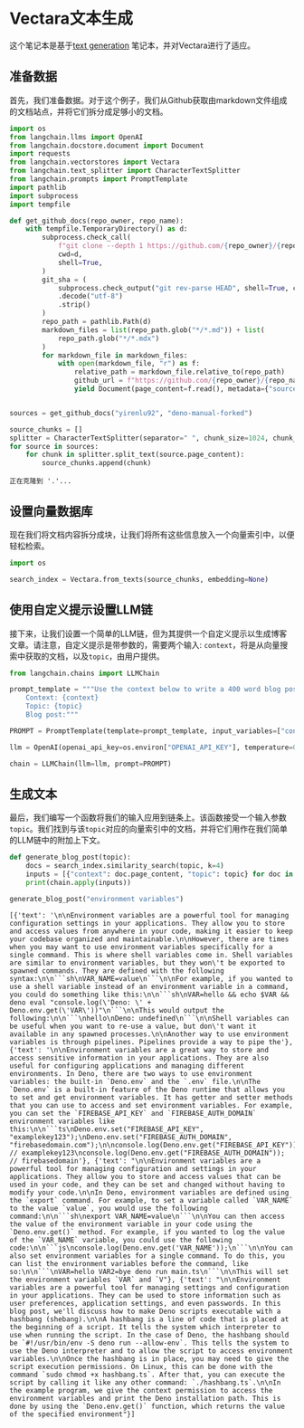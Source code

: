 # Vectara文本生成

这个笔记本是基于[text generation](https://github.com/hwchase17/langchain/blob/master/docs/modules/chains/index_examples/vector_db_text_generation.ipynb) 笔记本，并对Vectara进行了适应。

## 准备数据

首先，我们准备数据。对于这个例子，我们从Github获取由markdown文件组成的文档站点，并将它们拆分成足够小的文档。


```python
import os
from langchain.llms import OpenAI
from langchain.docstore.document import Document
import requests
from langchain.vectorstores import Vectara
from langchain.text_splitter import CharacterTextSplitter
from langchain.prompts import PromptTemplate
import pathlib
import subprocess
import tempfile
```


```python
def get_github_docs(repo_owner, repo_name):
    with tempfile.TemporaryDirectory() as d:
        subprocess.check_call(
            f"git clone --depth 1 https://github.com/{repo_owner}/{repo_name}.git .",
            cwd=d,
            shell=True,
        )
        git_sha = (
            subprocess.check_output("git rev-parse HEAD", shell=True, cwd=d)
            .decode("utf-8")
            .strip()
        )
        repo_path = pathlib.Path(d)
        markdown_files = list(repo_path.glob("*/*.md")) + list(
            repo_path.glob("*/*.mdx")
        )
        for markdown_file in markdown_files:
            with open(markdown_file, "r") as f:
                relative_path = markdown_file.relative_to(repo_path)
                github_url = f"https://github.com/{repo_owner}/{repo_name}/blob/{git_sha}/{relative_path}"
                yield Document(page_content=f.read(), metadata={"source": github_url})


sources = get_github_docs("yirenlu92", "deno-manual-forked")

source_chunks = []
splitter = CharacterTextSplitter(separator=" ", chunk_size=1024, chunk_overlap=0)
for source in sources:
    for chunk in splitter.split_text(source.page_content):
        source_chunks.append(chunk)
```

    正在克隆到 '.'...
    

## 设置向量数据库

现在我们将文档内容拆分成块，让我们将所有这些信息放入一个向量索引中，以便轻松检索。


```python
import os

search_index = Vectara.from_texts(source_chunks, embedding=None)
```

## 使用自定义提示设置LLM链

接下来，让我们设置一个简单的LLM链，但为其提供一个自定义提示以生成博客文章。请注意，自定义提示是带参数的，需要两个输入: `context`，将是从向量搜索中获取的文档，以及`topic`，由用户提供。


```python
from langchain.chains import LLMChain

prompt_template = """Use the context below to write a 400 word blog post about the topic below:
    Context: {context}
    Topic: {topic}
    Blog post:"""

PROMPT = PromptTemplate(template=prompt_template, input_variables=["context", "topic"])

llm = OpenAI(openai_api_key=os.environ["OPENAI_API_KEY"], temperature=0)

chain = LLMChain(llm=llm, prompt=PROMPT)
```

## 生成文本

最后，我们编写一个函数将我们的输入应用到链条上。该函数接受一个输入参数`topic`。我们找到与该`topic`对应的向量索引中的文档，并将它们用作在我们简单的LLM链中的附加上下文。


```python
def generate_blog_post(topic):
    docs = search_index.similarity_search(topic, k=4)
    inputs = [{"context": doc.page_content, "topic": topic} for doc in docs]
    print(chain.apply(inputs))
```


```python
generate_blog_post("environment variables")
```

    [{'text': '\n\nEnvironment variables are a powerful tool for managing configuration settings in your applications. They allow you to store and access values from anywhere in your code, making it easier to keep your codebase organized and maintainable.\n\nHowever, there are times when you may want to use environment variables specifically for a single command. This is where shell variables come in. Shell variables are similar to environment variables, but they won\'t be exported to spawned commands. They are defined with the following syntax:\n\n```sh\nVAR_NAME=value\n```\n\nFor example, if you wanted to use a shell variable instead of an environment variable in a command, you could do something like this:\n\n```sh\nVAR=hello && echo $VAR && deno eval "console.log(\'Deno: \' + Deno.env.get(\'VAR\'))"\n```\n\nThis would output the following:\n\n```\nhello\nDeno: undefined\n```\n\nShell variables can be useful when you want to re-use a value, but don\'t want it available in any spawned processes.\n\nAnother way to use environment variables is through pipelines. Pipelines provide a way to pipe the'}, {'text': '\n\nEnvironment variables are a great way to store and access sensitive information in your applications. They are also useful for configuring applications and managing different environments. In Deno, there are two ways to use environment variables: the built-in `Deno.env` and the `.env` file.\n\nThe `Deno.env` is a built-in feature of the Deno runtime that allows you to set and get environment variables. It has getter and setter methods that you can use to access and set environment variables. For example, you can set the `FIREBASE_API_KEY` and `FIREBASE_AUTH_DOMAIN` environment variables like this:\n\n```ts\nDeno.env.set("FIREBASE_API_KEY", "examplekey123");\nDeno.env.set("FIREBASE_AUTH_DOMAIN", "firebasedomain.com");\n\nconsole.log(Deno.env.get("FIREBASE_API_KEY")); // examplekey123\nconsole.log(Deno.env.get("FIREBASE_AUTH_DOMAIN")); // firebasedomain'}, {'text': "\n\nEnvironment variables are a powerful tool for managing configuration and settings in your applications. They allow you to store and access values that can be used in your code, and they can be set and changed without having to modify your code.\n\nIn Deno, environment variables are defined using the `export` command. For example, to set a variable called `VAR_NAME` to the value `value`, you would use the following command:\n\n```sh\nexport VAR_NAME=value\n```\n\nYou can then access the value of the environment variable in your code using the `Deno.env.get()` method. For example, if you wanted to log the value of the `VAR_NAME` variable, you could use the following code:\n\n```js\nconsole.log(Deno.env.get('VAR_NAME'));\n```\n\nYou can also set environment variables for a single command. To do this, you can list the environment variables before the command, like so:\n\n```\nVAR=hello VAR2=bye deno run main.ts\n```\n\nThis will set the environment variables `VAR` and `V"}, {'text': "\n\nEnvironment variables are a powerful tool for managing settings and configuration in your applications. They can be used to store information such as user preferences, application settings, and even passwords. In this blog post, we'll discuss how to make Deno scripts executable with a hashbang (shebang).\n\nA hashbang is a line of code that is placed at the beginning of a script. It tells the system which interpreter to use when running the script. In the case of Deno, the hashbang should be `#!/usr/bin/env -S deno run --allow-env`. This tells the system to use the Deno interpreter and to allow the script to access environment variables.\n\nOnce the hashbang is in place, you may need to give the script execution permissions. On Linux, this can be done with the command `sudo chmod +x hashbang.ts`. After that, you can execute the script by calling it like any other command: `./hashbang.ts`.\n\nIn the example program, we give the context permission to access the environment variables and print the Deno installation path. This is done by using the `Deno.env.get()` function, which returns the value of the specified environment"}]
    


```python

```
